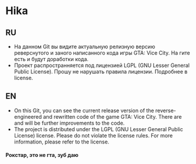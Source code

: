# Hika
## RU
- На данном Git вы видите актуальную релизную версию реверснутого и заного написанного кода игры GTA: Vice City. На гите есть и будут доработки кода.
- Проект распространняется под лицензией LGPL (GNU Lesser General Public License). Прошу не нарушать правила лицензии. Подробнее в license.
## EN
- On this Git, you can see the current release version of the reverse-engineered and rewritten code of the game GTA: Vice City. There are and will be further improvements to the code.
- The project is distributed under the LGPL (GNU Lesser General Public License) license. Please do not violate the license rules. For more information, please refer to the license.

#### Рокстар, это не гта, зуб даю
